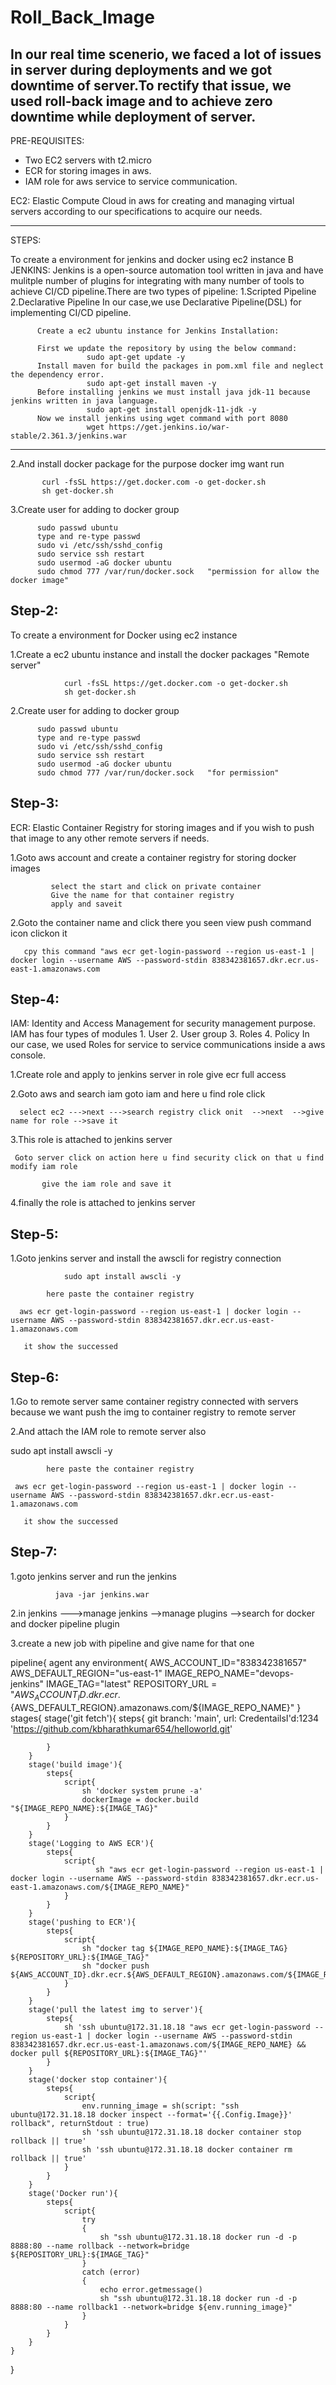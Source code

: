 # Roll_Back_Image
   In our real time scenerio, we faced a lot of issues in server during deployments and we got downtime of server.To rectify that issue, we used roll-back image and to achieve zero downtime while deployment of server.
-----------------------------------------------------------------------------------------------------------------------------------------------------------------
PRE-REQUISITES:
 - Two EC2 servers with t2.micro
 - ECR for storing images in aws.
 - IAM role for aws service to service communication.
 
 EC2: 
    Elastic Compute Cloud in aws for creating and managing virtual servers according to our specifications to acquire our needs.
 
 
 -----------------------------------------------------------------------------------------------------------------------------------------------------------------
 STEPS:
 
  To create a environment for jenkins and docker using ec2 instance B
   JENKINS:
       Jenkins is a open-source automation tool written in java and have mulitple number of plugins for integrating with many number of tools to achieve CI/CD 
       pipeline.There are two types of pipeline:
          1.Scripted Pipeline
          2.Declarative Pipeline
        In our case,we use Declarative Pipeline(DSL) for implementing CI/CD pipeline.
 
          Create a ec2 ubuntu instance for Jenkins Installation:
            
          First we update the repository by using the below command:
                     sudo apt-get update -y
          Install maven for build the packages in pom.xml file and neglect the dependency error.
                     sudo apt-get install maven -y
          Before installing jenkins we must install java jdk-11 because jenkins written in java language.
                     sudo apt-get install openjdk-11-jdk -y
          Now we install jenkins using wget command with port 8080
                     wget https://get.jenkins.io/war-stable/2.361.3/jenkins.war
 ----------------------------------------------------------------------------------------------------------------------------------------------------------  

  2.And install docker package for the purpose docker img want run

           curl -fsSL https://get.docker.com -o get-docker.sh
           sh get-docker.sh

 3.Create user for adding to docker group

          sudo passwd ubuntu
          type and re-type passwd
          sudo vi /etc/ssh/sshd_config
          sudo service ssh restart
          sudo usermod -aG docker ubuntu
          sudo chmod 777 /var/run/docker.sock   "permission for allow the docker image"

Step-2:
------

 To create a environment for Docker using ec2 instance

   1.Create a ec2 ubuntu instance and install the docker packages     "Remote server"

                curl -fsSL https://get.docker.com -o get-docker.sh
                sh get-docker.sh

  2.Create user for adding to docker group

          sudo passwd ubuntu
          type and re-type passwd
          sudo vi /etc/ssh/sshd_config
          sudo service ssh restart
          sudo usermod -aG docker ubuntu
          sudo chmod 777 /var/run/docker.sock   "for permission"
Step-3:
------
ECR:
Elastic Container Registry for storing images and if you wish to push that image to any other remote servers if needs.

   1.Goto aws account and create a container registry for storing docker images

             select the start and click on private container
             Give the name for that container registry
             apply and saveit

  2.Goto the container name and click there you seen view push command icon clickon it

       cpy this command "aws ecr get-login-password --region us-east-1 | docker login --username AWS --password-stdin 838342381657.dkr.ecr.us-east-1.amazonaws.com

Step-4:
------
IAM:
Identity and Access Management for security management purpose. IAM has four types of modules 
      1. User
      2. User group
      3. Roles
      4. Policy
     In our case, we used Roles for service to service communications inside a aws console.

   1.Create role and apply to jenkins server in role give ecr full access

   2.Goto aws and search iam goto iam and here u find role click 

      select ec2 --->next --->search registry click onit  -->next  -->give name for role -->save it

  3.This role is attached to jenkins server

     Goto server click on action here u find security click on that u find modify iam role

           give the iam role and save it 

  4.finally the role is attached to jenkins server

Step-5:
------

  1.Goto jenkins server and install the awscli for registry connection

                sudo apt install awscli -y
 
            here paste the container registry

      aws ecr get-login-password --region us-east-1 | docker login --username AWS --password-stdin 838342381657.dkr.ecr.us-east-1.amazonaws.com

       it show the successed

Step-6:
-------

   1.Go to remote server same container registry connected with servers because we want push the img to container registry to remote server

   2.And attach the IAM role to remote server also

   sudo apt install awscli -y
 
            here paste the container registry

     aws ecr get-login-password --region us-east-1 | docker login --username AWS --password-stdin 838342381657.dkr.ecr.us-east-1.amazonaws.com

       it show the successed

Step-7:
-------

   1.goto jenkins server and run the jenkins 
              
              java -jar jenkins.war

   2.in jenkins --->manage jenkins  -->manage plugins -->search for docker and docker pipeline plugin

   3.create a new job with pipeline and give name for that one

  pipeline{
    agent any
    environment{
        AWS_ACCOUNT_ID="838342381657"
        AWS_DEFAULT_REGION="us-east-1"
        IMAGE_REPO_NAME="devops-jenkins"
        IMAGE_TAG="latest"
        REPOSITORY_URL = "${AWS_ACCOUNT_ID}.dkr.ecr.${AWS_DEFAULT_REGION}.amazonaws.com/${IMAGE_REPO_NAME}"
    }
    stages{
        stage('git fetch'){
            steps{
                git branch: 'main', url: CredentailsI'd:1234 'https://github.com/kbharathkumar654/helloworld.git'
           
            }
        }
        stage('build image'){
            steps{
                script{
                    sh 'docker system prune -a'
                    dockerImage = docker.build "${IMAGE_REPO_NAME}:${IMAGE_TAG}"
                }
            }  
        }
        stage('Logging to AWS ECR'){
            steps{
                script{
                       sh "aws ecr get-login-password --region us-east-1 | docker login --username AWS --password-stdin 838342381657.dkr.ecr.us-east-1.amazonaws.com/${IMAGE_REPO_NAME}"
                }
            }     
        }
        stage('pushing to ECR'){
            steps{
                script{
                    sh "docker tag ${IMAGE_REPO_NAME}:${IMAGE_TAG} ${REPOSITORY_URL}:${IMAGE_TAG}"
                    sh "docker push ${AWS_ACCOUNT_ID}.dkr.ecr.${AWS_DEFAULT_REGION}.amazonaws.com/${IMAGE_REPO_NAME}:${IMAGE_TAG}"
                }
            }
        }
        stage('pull the latest img to server'){
            steps{
                sh 'ssh ubuntu@172.31.18.18 "aws ecr get-login-password --region us-east-1 | docker login --username AWS --password-stdin 838342381657.dkr.ecr.us-east-1.amazonaws.com/${IMAGE_REPO_NAME} && docker pull ${REPOSITORY_URL}:${IMAGE_TAG}"'
            }
        }
        stage('docker stop container'){
            steps{
                script{
                    env.running_image = sh(script: "ssh ubuntu@172.31.18.18 docker inspect --format='{{.Config.Image}}' rollback", returnStdout : true)
                    sh 'ssh ubuntu@172.31.18.18 docker container stop rollback || true'
                    sh 'ssh ubuntu@172.31.18.18 docker container rm rollback || true'
                }
            }
        }
        stage('Docker run'){
            steps{
                script{
                    try
                    {
                        sh "ssh ubuntu@172.31.18.18 docker run -d -p 8888:80 --name rollback --network=bridge ${REPOSITORY_URL}:${IMAGE_TAG}"
                    }
                    catch (error)
                    {
                        echo error.getmessage()
                        sh "ssh ubuntu@172.31.18.18 docker run -d -p 8888:80 --name rollback1 --network=bridge ${env.running_image}"
                    }
                }
            }
        }
    }
}
